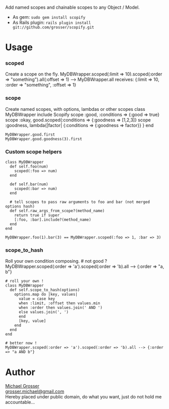 Add named scopes and chainable scopes to any Object / Model.

 - As gem: ` sudo gem install scopify `
 - As Rails plugin: ` rails plugin install git://github.com/grosser/scopify.git `

Usage
=====

### scoped
Create a scope on the fly.
    MyDBWrapper.scoped(:limit => 10).scoped(:order => "something").all(:offset => 1)
    --> MyDBWrapper.all receives: {:limit => 10, :order => "something", :offset => 1}

### scope
Create named scopes, with options, lambdas or other scopes
    class MyDBWrapper
      include Scopify
      scope :good, :conditions => {:good => true}
      scope :okay, good.scoped(:conditions => {:goodness => [1,2,3]}
      scope :goodness, lambda{|factor| {:conditions => {:goodness => factor}} }
    end

    MyDBWrapper.good.first
    MyDBWrapper.good.goodness(3).first

### Custom scope helpers
    class MyDBWrapper
      def self.foo(num)
        scoped(:foo => num)
      end

      def self.bar(num)
        scoped(:bar => num)
      end

      # tell scopes to pass raw arguments to foo and bar (not merged options hash)
      def self.raw_args_from_scope?(method_name)
        return true if super
        [:foo, :bar].include?(method_name)
      end
    end

    MyDBWrapper.foo(1).bar(3) == MyDBWrapper.scoped(:foo => 1, :bar => 3)

### scope_to_hash
Roll your own condition composing.
    # not good ?
    MyDBWrapper.scoped(:order => 'a').scoped(:order => 'b).all --> {:order => "a, b"}

    # roll your own !
    class MyDBWrapper
      def self.scope_to_hash(options)
        options.map do |key, values|
          value = case key
          when :limit, :offset then values.min
          when :order then values.join(' AND ')
          else values.join(', ')
          end
          [key, value]
        end
      end
    end

    # better now !
    MyDBWrapper.scoped(:order => 'a').scoped(:order => 'b).all --> {:order => "a AND b"}

Author
======
[Michael Grosser](http://pragmatig.wordpress.com)  
grosser.michael@gmail.com  
Hereby placed under public domain, do what you want, just do not hold me accountable...
